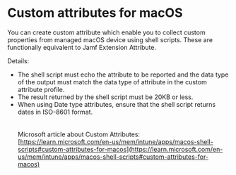 # Custom attributes for macOS

You can create custom attribute which enable you to collect custom properties from managed macOS device using shell scripts. These are functionally equivalent to Jamf Extension Attribute.
  
Details:  
* The shell script must echo the attribute to be reported and the data type of the output must match the data type of attribute in the custom attribute profile.  
* The result returned by the shell script must be 20KB or less.  
* When using Date type attributes, ensure that the shell script returns dates in ISO-8601 format.  
    
    
Microsoft article about Custom Attributes:  
[https://learn.microsoft.com/en-us/mem/intune/apps/macos-shell-scripts#custom-attributes-for-macos](https://learn.microsoft.com/en-us/mem/intune/apps/macos-shell-scripts#custom-attributes-for-macos)



